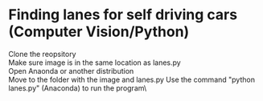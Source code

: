 # Finding lanes for self driving cars (Computer Vision/Python)

Clone the reopsitory\
Make sure image is in the same location as lanes.py\
Open Anaonda or another distribution\
Move to the folder with the image and lanes.py
Use the command "python lanes.py" (Anaconda) to run the program\
